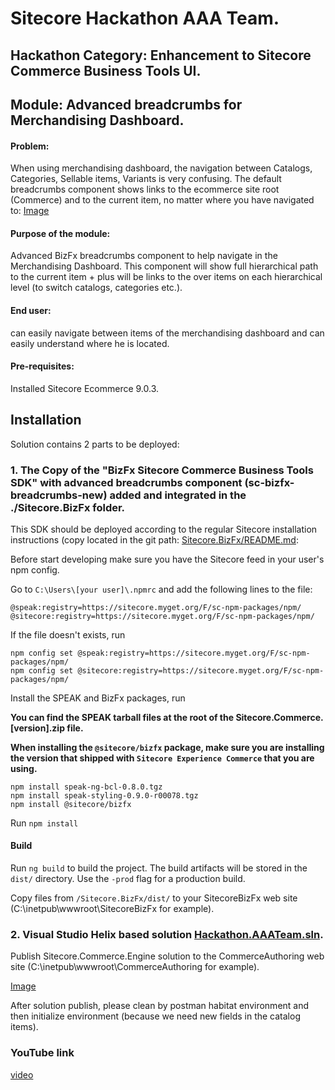 # Sitecore Hackathon AAA Team. 

## Hackathon Category: Enhancement to Sitecore Commerce Business Tools UI. 

## Module: Advanced breadcrumbs for Merchandising Dashboard.


#### Problem:
When using merchandising dashboard, the navigation between Catalogs, Categories, Sellable items, Variants is very confusing. The default breadcrumbs component shows links to the ecommerce site root (Commerce) and to the current item, no matter where you have navigated to: 
[Image](images/IMG1.png)


#### Purpose of the module:
Advanced BizFx breadcrumbs component to help navigate in the Merchandising Dashboard. This component will show full hierarchical path to the current item + plus will be links to the over items on each hierarchical level (to switch catalogs, categories etc.). 

#### End user: 
 can easily navigate between items of the merchandising dashboard and can easily understand where he is located. 


#### Pre-requisites:
 Installed Sitecore Ecommerce 9.0.3. 


 ## Installation

 Solution contains 2 parts to be deployed: 

 ### 1. The Copy of the "BizFx Sitecore Commerce Business Tools SDK" with advanced breadcrumbs component (sc-bizfx-breadcrumbs-new) added and integrated in the ./Sitecore.BizFx folder.

 This SDK should be deployed according to the regular Sitecore installation instructions (copy located in the git path: [Sitecore.BizFx/README.md](Sitecore.BizFx/README.md):

 Before start developing make sure you have the Sitecore feed in your user's npm config.

Go to `C:\Users\[your user]\.npmrc` and add the following lines to the file:

`@speak:registry=https://sitecore.myget.org/F/sc-npm-packages/npm/`
`@sitecore:registry=https://sitecore.myget.org/F/sc-npm-packages/npm/`

If the file doesn't exists, run

```npm
npm config set @speak:registry=https://sitecore.myget.org/F/sc-npm-packages/npm/
npm config set @sitecore:registry=https://sitecore.myget.org/F/sc-npm-packages/npm/
```

Install the SPEAK and BizFx packages, run

**You can find the SPEAK tarball files at the root of the Sitecore.Commerce.[version].zip file.**

**When installing the `@sitecore/bizfx` package, make sure you are installing the version that shipped with `Sitecore Experience Commerce` that you are using.**

```npm
npm install speak-ng-bcl-0.8.0.tgz
npm install speak-styling-0.9.0-r00078.tgz
npm install @sitecore/bizfx
```

Run `npm install`

#### Build

Run `ng build` to build the project. The build artifacts will be stored in the `dist/` directory. Use the `-prod` flag for a production build.

Copy files from `/Sitecore.BizFx/dist/` to your SitecoreBizFx web site (C:\inetpub\wwwroot\SitecoreBizFx for example).

### 2. Visual Studio Helix based solution [Hackathon.AAATeam.sln](Hackathon.AAATeam.sln).

Publish Sitecore.Commerce.Engine solution to the CommerceAuthoring web site (C:\inetpub\wwwroot\CommerceAuthoring for example).

[Image](images/IMG2.png)

After solution publish, please clean by postman habitat environment and then initialize environment (because we need new fields in the catalog items).


### YouTube link

[video](https://www.youtube.com/watch?v=OUitKiIPuz4)

